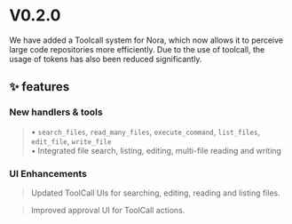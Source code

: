 # V0.2.0

We have added a Toolcall system for Nora, which now allows it to perceive large code repositories more efficiently. Due to the use of toolcall, the usage of tokens has also been reduced significantly.

## ✨ features

### New handlers & tools

> • `search_files`, `read_many_files`, `execute_command`, `list_files`, `edit_file`, `write_file`  
> • Integrated file search, listing, editing, multi-file reading and writing

### UI Enhancements

> Updated ToolCall UIs for searching, editing, reading and listing files. 

> Improved approval UI for ToolCall actions.